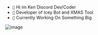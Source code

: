 - `🥀` Hi im Ken Discord Dev/Coder
- `🥂` Developer of Icey Bot and XMAS Tool
- `🌉` Currently Working On Something Big 

![image](https://user-images.githubusercontent.com/98230827/156923843-49c5a927-4426-41c6-985e-bff85f153b04.png)

